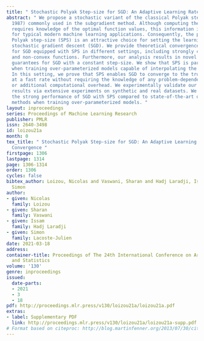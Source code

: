 ```yaml
---
title: " Stochastic Polyak Step-size for SGD: An Adaptive Learning Rate for Fast Convergence "
abstract: " We propose a stochastic variant of the classical Polyak step-size (Polyak,
  1987) commonly used in the subgradient method. Although computing the Polyak step-size
  requires knowledge of the optimal function values, this information is readily available
  for typical modern machine learning applications. Consequently, the proposed stochastic
  Polyak step-size (SPS) is an attractive choice for setting the learning rate for
  stochastic gradient descent (SGD). We provide theoretical convergence guarantees
  for SGD equipped with SPS in different settings, including strongly convex, convex
  and non-convex functions. Furthermore, our analysis results in novel convergence
  guarantees for SGD with a constant step-size. We show that SPS is particularly effective
  when training over-parameterized models capable of interpolating the training data.
  In this setting, we prove that SPS enables SGD to converge to the true solution
  at a fast rate without requiring the knowledge of any problem-dependent constants
  or additional computational overhead. We experimentally validate our theoretical
  results via extensive experiments on synthetic and real datasets. We demonstrate
  the strong performance of SGD with SPS compared to state-of-the-art optimization
  methods when training over-parameterized models. "
layout: inproceedings
series: Proceedings of Machine Learning Research
publisher: PMLR
issn: 2640-3498
id: loizou21a
month: 0
tex_title: " Stochastic Polyak Step-size for SGD: An Adaptive Learning Rate for Fast
  Convergence "
firstpage: 1306
lastpage: 1314
page: 1306-1314
order: 1306
cycles: false
bibtex_author: Loizou, Nicolas and Vaswani, Sharan and Hadj Laradji, Issam and Lacoste-Julien,
  Simon
author:
- given: Nicolas
  family: Loizou
- given: Sharan
  family: Vaswani
- given: Issam
  family: Hadj Laradji
- given: Simon
  family: Lacoste-Julien
date: 2021-03-18
address: 
container-title: Proceedings of The 24th International Conference on Artificial Intelligence
  and Statistics
volume: '130'
genre: inproceedings
issued:
  date-parts:
  - 2021
  - 3
  - 18
pdf: http://proceedings.mlr.press/v130/loizou21a/loizou21a.pdf
extras:
- label: Supplementary PDF
  link: http://proceedings.mlr.press/v130/loizou21a/loizou21a-supp.pdf
# Format based on citeproc: http://blog.martinfenner.org/2013/07/30/citeproc-yaml-for-bibliographies/
---
```

